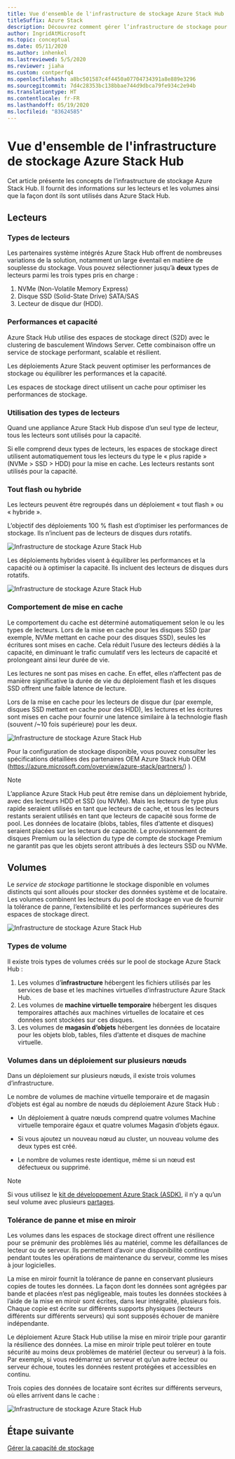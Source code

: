 ```yaml
---
title: Vue d'ensemble de l'infrastructure de stockage Azure Stack Hub
titleSuffix: Azure Stack
description: Découvrez comment gérer l’infrastructure de stockage pour Azure Stack Hub.
author: IngridAtMicrosoft
ms.topic: conceptual
ms.date: 05/11/2020
ms.author: inhenkel
ms.lastreviewed: 5/5/2020
ms.reviewer: jiaha
ms.custom: contperfq4
ms.openlocfilehash: a8bc501587c4f4450a07704734391a8e889e3296
ms.sourcegitcommit: 7d4c28353bc138bbae744d9dbca79fe934c2e94b
ms.translationtype: HT
ms.contentlocale: fr-FR
ms.lasthandoff: 05/19/2020
ms.locfileid: "83624585"
---
```

# <a name="azure-stack-hub-storage-infrastructure-overview"></a>Vue d'ensemble de l'infrastructure de stockage Azure Stack Hub

Cet article présente les concepts de l’infrastructure de stockage Azure Stack Hub. Il fournit des informations sur les lecteurs et les volumes ainsi que la façon dont ils sont utilisés dans Azure Stack Hub.

## <a name="drives"></a>Lecteurs

### <a name="drive-types"></a>Types de lecteurs

Les partenaires système intégrés Azure Stack Hub offrent de nombreuses variations de la solution, notamment un large éventail en matière de souplesse du stockage. Vous pouvez sélectionner jusqu’à **deux** types de lecteurs parmi les trois types pris en charge :

1. NVMe (Non-Volatile Memory Express)
1. Disque SSD (Solid-State Drive) SATA/SAS
1. Lecteur de disque dur (HDD).

### <a name="performance-vs-capacity"></a>Performances et capacité

Azure Stack Hub utilise des espaces de stockage direct (S2D) avec le clustering de basculement Windows Server. Cette combinaison offre un service de stockage performant, scalable et résilient.

Les déploiements Azure Stack peuvent optimiser les performances de stockage ou équilibrer les performances et la capacité.

Les espaces de stockage direct utilisent un cache pour optimiser les performances de stockage.

### <a name="how-drive-types-are-used"></a>Utilisation des types de lecteurs

Quand une appliance Azure Stack Hub dispose d’un seul type de lecteur, tous les lecteurs sont utilisés pour la capacité.

Si elle comprend deux types de lecteurs, les espaces de stockage direct utilisent automatiquement tous les lecteurs du type le « plus rapide » (NVMe &gt; SSD &gt; HDD) pour la mise en cache. Les lecteurs restants sont utilisés pour la capacité.

### <a name="all-flash-or-hybrid"></a>Tout flash ou hybride

Les lecteurs peuvent être regroupés dans un déploiement « tout flash » ou « hybride ».

L’objectif des déploiements 100 % flash est d’optimiser les performances de stockage. Ils n’incluent pas de lecteurs de disques durs rotatifs.

![Infrastructure de stockage Azure Stack Hub](media/azure-stack-storage-infrastructure-overview/image1.png)


Les déploiements hybrides visent à équilibrer les performances et la capacité ou à optimiser la capacité. Ils incluent des lecteurs de disques durs rotatifs.

![Infrastructure de stockage Azure Stack Hub](media/azure-stack-storage-infrastructure-overview/image2.png)

### <a name="caching-behavior"></a>Comportement de mise en cache

Le comportement du cache est déterminé automatiquement selon le ou les types de lecteurs. Lors de la mise en cache pour les disques SSD (par exemple, NVMe mettant en cache pour des disques SSD), seules les écritures sont mises en cache. Cela réduit l’usure des lecteurs dédiés à la capacité, en diminuant le trafic cumulatif vers les lecteurs de capacité et prolongeant ainsi leur durée de vie.

Les lectures ne sont pas mises en cache. En effet, elles n’affectent pas de manière significative la durée de vie du déploiement flash et les disques SSD offrent une faible latence de lecture.

Lors de la mise en cache pour les lecteurs de disque dur (par exemple, disques SSD mettant en cache pour des HDD), les lectures et les écritures sont mises en cache pour fournir une latence similaire à la technologie flash (souvent /~10 fois supérieure) pour les deux.

![Infrastructure de stockage Azure Stack Hub](media/azure-stack-storage-infrastructure-overview/image3.svg)

Pour la configuration de stockage disponible, vous pouvez consulter les spécifications détaillées des partenaires OEM Azure Stack Hub OEM (https://azure.microsoft.com/overview/azure-stack/partners/) ).

> [!NOTE]
> L’appliance Azure Stack Hub peut être remise dans un déploiement hybride, avec des lecteurs HDD et SSD (ou NVMe). Mais les lecteurs de type plus rapide seraient utilisés en tant que lecteurs de cache, et tous les lecteurs restants seraient utilisés en tant que lecteurs de capacité sous forme de pool. Les données de locataire (blobs, tables, files d’attente et disques) seraient placées sur les lecteurs de capacité. Le provisionnement de disques Premium ou la sélection du type de compte de stockage Premium ne garantit pas que les objets seront attribués à des lecteurs SSD ou NVMe.

## <a name="volumes"></a>Volumes

Le *service de stockage* partitionne le stockage disponible en volumes distincts qui sont alloués pour stocker des données système et de locataire. Les volumes combinent les lecteurs du pool de stockage en vue de fournir la tolérance de panne, l’extensibilité et les performances supérieures des espaces de stockage direct.

![Infrastructure de stockage Azure Stack Hub](media/azure-stack-storage-infrastructure-overview/image4.svg)

### <a name="volume-types"></a>Types de volume

Il existe trois types de volumes créés sur le pool de stockage Azure Stack Hub :

1. Les volumes d’**infrastructure** hébergent les fichiers utilisés par les services de base et les machines virtuelles d’infrastructure Azure Stack Hub.
1. Les volumes de **machine virtuelle temporaire** hébergent les disques temporaires attachés aux machines virtuelles de locataire et ces données sont stockées sur ces disques.
1. Les volumes de **magasin d’objets** hébergent les données de locataire pour les objets blob, tables, files d’attente et disques de machine virtuelle.

### <a name="volumes-in-a-multi-node-deployment"></a>Volumes dans un déploiement sur plusieurs nœuds

Dans un déploiement sur plusieurs nœuds, il existe trois volumes d’infrastructure.

Le nombre de volumes de machine virtuelle temporaire et de magasin d’objets est égal au nombre de nœuds du déploiement Azure Stack Hub :

- Un déploiement à quatre nœuds comprend quatre volumes Machine virtuelle temporaire égaux et quatre volumes Magasin d’objets égaux.

- Si vous ajoutez un nouveau nœud au cluster, un nouveau volume des deux types est créé.

- Le nombre de volumes reste identique, même si un nœud est défectueux ou supprimé.

> [!NOTE]
> Si vous utilisez le [kit de développement Azure Stack (ASDK)](https://docs.microsoft.com/azure-stack/asdk/), il n’y a qu’un seul volume avec plusieurs [partages](azure-stack-manage-storage-shares.md).

### <a name="fault-tolerance-and-mirroring"></a>Tolérance de panne et mise en miroir

Les volumes dans les espaces de stockage direct offrent une résilience pour se prémunir des problèmes liés au matériel, comme les défaillances de lecteur ou de serveur. Ils permettent d’avoir une disponibilité continue pendant toutes les opérations de maintenance du serveur, comme les mises à jour logicielles.

La mise en miroir fournit la tolérance de panne en conservant plusieurs copies de toutes les données. La façon dont les données sont agrégées par bande et placées n’est pas négligeable, mais toutes les données stockées à l’aide de la mise en miroir sont écrites, dans leur intégralité, plusieurs fois. Chaque copie est écrite sur différents supports physiques (lecteurs différents sur différents serveurs) qui sont supposés échouer de manière indépendante. 

Le déploiement Azure Stack Hub utilise la mise en miroir triple pour garantir la résilience des données. La mise en miroir triple peut tolérer en toute sécurité au moins deux problèmes de matériel (lecteur ou serveur) à la fois. Par exemple, si vous redémarrez un serveur et qu’un autre lecteur ou serveur échoue, toutes les données restent protégées et accessibles en continu.

Trois copies des données de locataire sont écrites sur différents serveurs, où elles arrivent dans le cache :

![Infrastructure de stockage Azure Stack Hub](media/azure-stack-storage-infrastructure-overview/image5.png)

## <a name="next-step"></a>Étape suivante

[Gérer la capacité de stockage](azure-stack-manage-storage-shares.md) 
